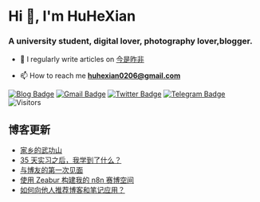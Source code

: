 <h1 align="left">Hi 👋, I'm HuHeXian</h1>
<h3 align="left">A university student, digital lover, photography lover,blogger.</h3>

- 📝 I regularly write articles on [今是昨非](https://zuofei.net)

- 📫 How to reach me **huhexian0206@gmail.com**

<div align="left">

[![Blog Badge](https://img.shields.io/badge/Blog-zuofei.net-blue?style=flat&logo=wordpress&labelColor=555&logoColor=white)](https://zuofei.net/)
[![Gmail Badge](https://img.shields.io/badge/Gmail-huhexian0206@gmail.com-blue?style=flat&labelColor=555&logo=gmail&link=mailto:huhexian0206@gmail.com&logoColor=fff)](mailto:huhexian0206@gmail.com)
[![Twitter Badge](https://img.shields.io/badge/Twitter-@huhexian-blue?style=flat&labelColor=555&logo=twitter&logoColor=fff)](https://twitter.com/huhexian)
[![Telegram Badge](https://img.shields.io/badge/t.me-@huhexian-blue?style=flat&labelColor=555&logo=telegram&logoColor=fff)](https://t.me/huhexian)
![Visitors](https://visitor-badge.laobi.icu/badge?page_id=huhexian.huhexian) 
</div> 

## 博客更新
<!-- BLOG-POST-LIST:START -->
- [家乡的武功山](https://zuofei.net/5102.html)
- [35 天实习之后，我学到了什么？](https://zuofei.net/5100.html)
- [与博友的第一次见面](https://zuofei.net/5094.html)
- [使用 Zeabur 构建我的 n8n 赛博空间](https://zuofei.net/5091.html)
- [如何向他人推荐博客和笔记应用？](https://zuofei.net/5089.html)
<!-- BLOG-POST-LIST:END -->
